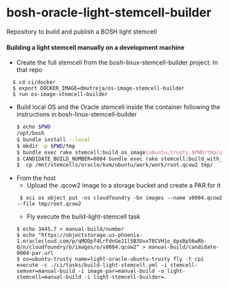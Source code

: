 # bosh-oracle-light-stemcell-builder

Repository to build and publish a BOSH light stemcell

#### Building a light stemcell manually on a development machine

 * Create the full stemcell from the bosh-linux-stemcell-builder project. In that repo
 ```
   $ cd ci/docker
   $ export DOCKER_IMAGE=dmutreja/os-image-stemcell-builder
   $ run os-image-stemcell-builder 

 ```
 * Build local OS and the Oracle stemcell inside the container following the instructions in bosh-linux-stemcell-builder
    ```bash
    $ echo $PWD
    /opt/bosh
    $ bundle install --local
    $ mkdir -p $PWD/tmp
    $ bundle exec rake stemcell:build_os_image[ubuntu,trusty,$PWD/tmp/ubuntu_base_image.tgz]
    $ CANDIDATE_BUILD_NUMBER=0004 bundle exec rake stemcell:build_with_local_os_image[oracle,kvm,ubuntu,trusty,$PWD/tmp/ubuntu_base_image.tgz]
    $  cp /mnt/stemcells/oracle/kvm/ubuntu/work/work/root.qcow2 tmp/
    ```
* From the host 
  * Upload the .qcow2 image to a storage bucket and create a PAR for it
  ```
   $ oci os object put -ns cloudfoundry -bn images --name v0004.qcow2  --file tmp/root.qcow2
   ```
   * Fly execute the build-light-stemcell task 
   ```
   $ echo 3445.7 > manual-build/number
   $ echo "https://objectstorage.us-phoenix-1.oraclecloud.com/p/qMODpf4LrFdnGeJ1l5B3UvxT0CVH1o_6psBp56wRb-Q/n/cloudfoundry/b/images/o/v0004.qcow2" > manual-build/candidate-0004-par.url 
   $ os=ubuntu-trusty name=light-oracle-ubuntu-trusty fly -t cpi execute -c ./ci/tasks/build-light-stemcell.yml -i stemcell-semver=manual-build -i image-par=manual-build -o light-stemcell=manual-build -i light-stemcell-builder=.

   ```
  
